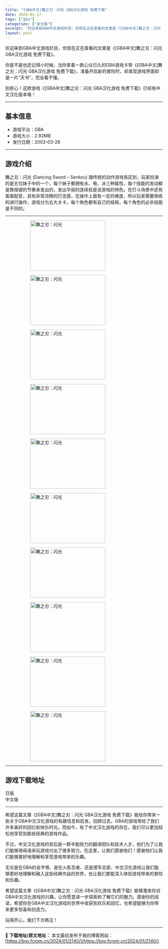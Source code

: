 ```yaml
---
title: "[GBA中文]舞之刃：闪光 GBA汉化游戏 免费下载"
date: 2024-01-17
tags: ["gba"]
categories: ["未分类"]
excerpt: "欢迎来到GBA中文游戏栏目，你现在正在查看的文章是《[GBA中文]舞之刃：闪光 GBA汉化游戏 免费下载》。 你是不是也还记得小时候，当你拿着一款心仪已久的GBA游戏卡带《[GBA中文]舞之刃：闪光 GBA汉化游戏 免费下载》，准备开启新的冒险时，却发现游戏界面却是一片“天书”，完全看不懂。 别担心&hellip;"
layout: post
---
```


欢迎来到GBA中文游戏栏目，你现在正在查看的文章是《[GBA中文]舞之刃：闪光 GBA汉化游戏 免费下载》。

你是不是也还记得小时候，当你拿着一款心仪已久的GBA游戏卡带《[GBA中文]舞之刃：闪光 GBA汉化游戏 免费下载》，准备开启新的冒险时，却发现游戏界面却是一片“天书”，完全看不懂。

别担心！这款游戏《[GBA中文]舞之刃：闪光 GBA汉化游戏 免费下载》已经有中文汉化版本咯！ <hr><h2>&#22522;&#26412;&#20449;&#24687;</h2> <ul><li>&#28216;&#25103;&#24179;&#21488;&#65306;GBA</li> <li>&#28216;&#25103;&#22823;&#23567;&#65306;2.92MB</li> <li>&#21457;&#34892;&#26085;&#26399;&#65306;2003-03-28</li> </ul><hr><h2>&#28216;&#25103;&#20171;&#32461;</h2> <p>&#33310;&#20043;&#20995;&#65306;&#38378;&#20809; (Dancing Sword &ndash; Senkou) &#36319;&#20256;&#32479;&#30340;&#21160;&#20316;&#28216;&#25103;&#26377;&#21306;&#21035;&#65292;&#29609;&#23478;&#25198;&#28436;&#30340;&#26159;&#20116;&#20301;&#22969;&#23376;&#20013;&#30340;&#19968;&#20010;&#65292;&#27599;&#20010;&#22969;&#23376;&#37117;&#25317;&#26377;&#27700;&#12289;&#30005;&#12289;&#20912;&#19977;&#31181;&#23646;&#24615;&#65292;&#27599;&#20010;&#25216;&#33021;&#30340;&#21457;&#21160;&#37117;&#26159;&#38752;&#25353;&#38190;&#30340;&#33410;&#22863;&#26469;&#21457;&#20986;&#30340;&#65292;&#21457;&#20986;&#21326;&#20029;&#30340;&#36830;&#32493;&#25216;&#26159;&#35813;&#28216;&#25103;&#30340;&#29305;&#33394;&#12290;&#22312;&#25171;&#26007;&#22330;&#26223;&#20013;&#36824;&#26377;&#32654;&#30473;&#37197;&#38899;&#65292;&#20855;&#26377;&#38750;&#24120;&#27969;&#30021;&#30340;&#25171;&#20987;&#24863;&#65292;&#22312;&#25805;&#20316;&#19978;&#38754;&#26377;&#19968;&#23450;&#30340;&#38590;&#24230;&#65292;&#25152;&#20197;&#29609;&#23478;&#38656;&#35201;&#29087;&#32451;&#30340;&#36827;&#34892;&#25805;&#20316;&#65292;&#28216;&#25103;&#20998;&#20026;&#20116;&#22823;&#20851;&#21345;&#65292;&#27599;&#20010;&#35282;&#33394;&#37117;&#26377;&#33258;&#24049;&#30340;&#32467;&#23616;&#65292;&#27599;&#20010;&#35282;&#33394;&#30340;&#24517;&#26432;&#25216;&#33021;&#26159;&#19981;&#21516;&#30340;&#12290;</p> <hr><figure><figure><img loading="lazy" decoding="async" width="240" height="160" data-id="15500" src="https://boy.fcrom.cn/wp-content/uploads/2024/01/20240116_65a63df710a0d.png" title="&#33310;&#20043;&#20995;&#65306;&#38378;&#20809;-1" alt="舞之刃：闪光"></figure><figure><img loading="lazy" decoding="async" width="240" height="160" data-id="15501" src="https://boy.fcrom.cn/wp-content/uploads/2024/01/20240116_65a63df7356cd.png" title="&#33310;&#20043;&#20995;&#65306;&#38378;&#20809;-2" alt="舞之刃：闪光"></figure><figure><img loading="lazy" decoding="async" width="240" height="160" data-id="15497" src="https://boy.fcrom.cn/wp-content/uploads/2024/01/20240116_65a63df762d1c.png" title="&#33310;&#20043;&#20995;&#65306;&#38378;&#20809;-3" alt="舞之刃：闪光"></figure><figure><img loading="lazy" decoding="async" width="240" height="160" data-id="15499" src="https://boy.fcrom.cn/wp-content/uploads/2024/01/20240116_65a63df78d4a3.png" title="&#33310;&#20043;&#20995;&#65306;&#38378;&#20809;-4" alt="舞之刃：闪光"></figure><figure><img loading="lazy" decoding="async" width="240" height="160" data-id="15502" src="https://boy.fcrom.cn/wp-content/uploads/2024/01/20240116_65a63df7c38b2.png" title="&#33310;&#20043;&#20995;&#65306;&#38378;&#20809;-5" alt="舞之刃：闪光"></figure><figure><img loading="lazy" decoding="async" width="240" height="160" data-id="15498" src="https://boy.fcrom.cn/wp-content/uploads/2024/01/20240116_65a63df7eea18.png" title="&#33310;&#20043;&#20995;&#65306;&#38378;&#20809;-6" alt="舞之刃：闪光"></figure><figure><img loading="lazy" decoding="async" width="240" height="160" data-id="15503" src="https://boy.fcrom.cn/wp-content/uploads/2024/01/20240116_65a63df83129d.png" title="&#33310;&#20043;&#20995;&#65306;&#38378;&#20809;" alt="舞之刃：闪光"></figure><figure><img loading="lazy" decoding="async" width="240" height="160" data-id="15504" src="https://boy.fcrom.cn/wp-content/uploads/2024/01/20240116_65a63df85509c.png" title="&#33310;&#20043;&#20995;&#65306;&#38378;&#20809;" alt="舞之刃：闪光"></figure><figure><img loading="lazy" decoding="async" width="240" height="160" data-id="15505" src="https://boy.fcrom.cn/wp-content/uploads/2024/01/20240116_65a63df879575.png" title="&#33310;&#20043;&#20995;&#65306;&#38378;&#20809;" alt="舞之刃：闪光"></figure><figure><img loading="lazy" decoding="async" width="240" height="160" data-id="15506" src="https://boy.fcrom.cn/wp-content/uploads/2024/01/20240116_65a63df89d38b.png" title="&#33310;&#20043;&#20995;&#65306;&#38378;&#20809;" alt="舞之刃：闪光"></figure></figure><hr><h2>&#28216;&#25103;&#19979;&#36733;&#22320;&#22336;</h2> <div><div> <div> <span></span><span>&#26085;&#29256;</span></div> <div> <span></span><span>&#20013;&#25991;&#29256;</span></div> </div></div> <hr>希望这篇文章《[GBA中文]舞之刃：闪光 GBA汉化游戏 免费下载》能给你带来一些关于GBA中文汉化游戏的有趣信息和启发。回顾过去，GBA的游戏带给了我们许多美好的回忆和快乐时光。而如今，有了中文汉化游戏的存在，我们可以更加轻松地享受到那些经典的游戏作品。

不过，中文汉化游戏的背后是一群辛勤努力的翻译团队和技术人才，他们为了让我们能够用母语来玩游戏付出了很多努力。在这里，让我们感谢他们！感谢他们让我们能够更好地理解和享受游戏带来的乐趣。

无论是在GBA的金字塔、是在火影忍者、还是德军总部，中文汉化游戏让我们能够更好地理解和融入这些经典作品的世界，也让我们更能深入体验游戏带来的冒险和乐趣。

希望这篇文章《[GBA中文]舞之刃：闪光 GBA汉化游戏 免费下载》能够激发你对GBA中文汉化游戏的兴趣，让你愿意进一步探索和了解它们的魅力。感谢你的阅读，希望你在GBA中文汉化游戏的世界中收获到欢乐和回忆，也希望能够为你带来更多惊喜和创造力。

玩得开心，我们下次再见！

---
📖 **下载地址/原文地址：** 本文最初发布于我的博客网站：[https://boy.fcrom.cn/2024/01/2140/](https://boy.fcrom.cn/2024/01/2140/)
